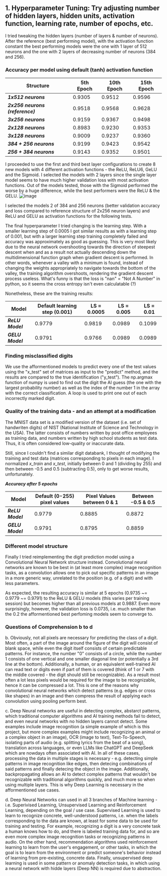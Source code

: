 ## 1. Hyperparameter Tuning: Try adjusting number of hidden layers, hidden units, activation function, learning rate, number of epochs, etc.

I tried tweaking the hidden layers (number of layers & number of neurons). After the reference (best performing model), with the activation function constant the best performing models were the one with 1 layer of 512 neurons and the one with 2 layers of decreasing number of neurons (384 and 256).

### Accuracy per model using default (tanh) activation function
| Structure | 5th Epoch | 10th Epoch | 15th Epoch |
| --- | --- | --- | --- |
| ***1x512 neurons*** | 0.9305 | 0.9512 | 0.9596 |
| ***2x256 neurons (reference)*** | 0.9518 | 0.9568 | 0.9628 |
| ***3x256 neurons*** | 0.9159 | 0.9367 | 0.9498 |
| ***2x128 neurons*** | 0.8983 | 0.9230 | 0.9353 |
| ***3x128 neurons*** | 0.9009 | 0.9237 | 0.9360 |
| ***384 + 256 neurons*** | 0.9199 | 0.9423 | 0.9542 |
| ***256 + 384 neurons*** | 0.9143 | 0.9352 | 0.9501 |

I proceeded to use the first and third best layer configurations to create 8 new models with 4 different activation functions - the ReLU, ReLU6, GeLU and the Sigmoid. I selected the models with 2 layers since the single layer model seems to have much higher validation loss with most activation functions. Out of the models tested, those with the Sigmoid performed the worse by a huge difference, while the best performers were the ReLU & the GELU.
![image](https://github.com/user-attachments/assets/c207eff6-a1a3-4ec9-8d06-37eb88948d18)

I selected the models 2 of 384 and 256 neurons (better validation accuracy and loss compared to reference structure of 2x256 neuron layers) and ReLU and GELU as activation functions for the following tests.

The final hyperparameter I tried changing is the learning step. With a smaller learning step of 0.0005 I got similar results as with a learning step of 0.001, but with a larger learning step training completely failed and accuracy was approximately as good as guessing. This is very most likely due to the neural network overshooting towards the direction of steepest descent when and as a result not actually descending down the multidimensional function graph when gradient descent is performed. In other words, whenever a valley with a minimum is found, instead of changing the weights appropriately to navigate towards the bottom of the valley, the training algorithm overshoots, rendering the gradient descent process useless. What's funny is that the loss is "nan" = "Not A Number" in python, so it seems the cross entropy isn't even calculatable (?)

Nonetheless, these are the training results:

| Model | Default learning step (0.001) | LS = 0.0005 | LS = 0.005 | LS = 0.01 |
| --- | --- | --- | --- | --- |
| ***ReLU Model*** | 0.9779 | 0.9819 | 0.0989 | 0.1099 |
| ***GELU Model*** | 0.9791 | 0.9766 | 0.0989 | 0.0989 |

### Finding misclassified digits

We use the afformentioned models to predict every one of the test values using the "x_test" set of matrices as input to the "predict" method, and the results are compared to the true identification ("y_test"). The np.argmax function of numpy is used to find out the digit the AI guess (the one with the largest probability number) as well as the index of the number 1 in the array with the correct classification. A loop is used to print one out of each incorrectly marked digit.

### Quality of the training data - and an attempt at a modification

The MNIST data set is a modified version of the dataset (i.e. set of handwriten digits) of NIST (National Institute of Science and Technology in the USA). The latter consists of numbers written by post office employees as training data, and numbers written by high school students as test data. Thus, it is often considered low-quality or inaccurate data.

Still, since I couldn't find a similar digit databank, I thought of modifying the training and test data (matrices corresponding to pixels in each image). I normalized *x_train* and *x_test*, initially between 0 and 1 (dividing by 255) and then between -0.5 and 0.5 (subtracting 0.5), only to get worse results, unfortunately.

***Accuracy after 5 epochs***

| Model | Default (0-255) pixel values | Pixel Values between 0 & 1 | Between -0.5 & 0.5 |
| --- | --- | --- | --- |
| ***ReLU Model*** | 0.9779 | 0.8885 | 0.8872 |
| ***GELU Model*** | 0.9791 | 0.8795 | 0.8859 |

### Different model structure

Finally I tried reimplementing the digit prediction model using a Convolutional Neural Network structure instead. Convolutional neural networks are known to be best in (at least more complex) image recognition tasks, as a convolution allows one to pick out specific patterns in an image in a more generic way, unrelated to the position (e.g. of a digit) and with less parameters.

As expected, the resulting accuracy is similar at 5 epochs (0.9735 ~= 0.9779 ~= 0.9791) to the ReLU & GELU models (this varies per training session) but becomes higher than all previous models at 0.9887. Even more surprisingly, however, the validation loss is 0.0735, i.e. much smaller than the 0.2 the afformentioned best perfoming models seem to converge to.

### Questions of Comprehension b to d

b. Obviously, not all pixels are necessary for predicting the class of a digit. Most often, a part of the image around the figure of the digit will consist of blank space, while even the digit itself consists of certain predictable patterns. For instance, the number "0" consists of a circle, while the number 1 consists of one vertical and one smaller diagonal line (or potentially a 3rd line at the bottom). Additionally, a human, or an equivalent well-trained AI can read text or digits even if part of them is covered (think of 1 or 7 with the middle covered - the digit should still be recognizable). As a result most often a lot less pixels would be required for the image to be recognizable, hence it can be compressed a lot. This is one of the reasons why convolutional neural networks which detect patterns (e.g. edges or cross like shapes) in an image and then compress the result of applying each convolution using pooling perform best.

c. Deep Neural networks are useful in detecting complex, abstarct patterns, which traditional computer algorithms and AI training methods fail to detect, and even neural networks with no hidden layers cannot detect. Some examples include image recognition (a simple example of which is this project, but more complex examples might include recognizing an animal or a complex object in an image), OCR (image to text), Text-To-Speech, isolating parts of audio (e.g. splitting lyrics from the beat of a song), translation across languages, or even LLMs like ChatGPT and DeepSeek which are nowdays often associated with AI. In all of these cases, processing the data in multiple stages is necessary - e.g. detecting simple patterns in image recognition like edges, then detecing combinations of said patterns and finally detecing the object in the image. Additionally, backpropagating allows an AI to detect complex patterns that wouldn't be recognizable with traditional algorithms quickly, and much more so when using multiple layers. This is why Deep Learning is necessary in the afformentioned use cases.

d. Deep Neural Networks can used in all 3 branches of Machine learning - i.e. Superivised Learning, Unsupervised Learning and Reinforcement Learning, depending on the goal / use case. Supervised Learning is used to learn to recognize concrete, well-understood patterns, i.e. when the labels corresponding to the data are known, at least for some data to be used for training and testing. For example, recognizing a digit is a very concrete task a human knows how to do, and there is labeled training data for, and so are even more complex image recognition tasks or recognizing patterns in audio. On the other hand, recommendation algorithms used reinforcement learning to learn from the user's engagement, or other tasks, in which the goal is to learn from the environment or predict someone's behavior instead of learning from pre-existing, concrete data. Finally, unsupervised deep learning is used in some pattern or anomaly detection tasks, in which using a neural network with hidde layers (Deep NN) is required due to abstraction.
